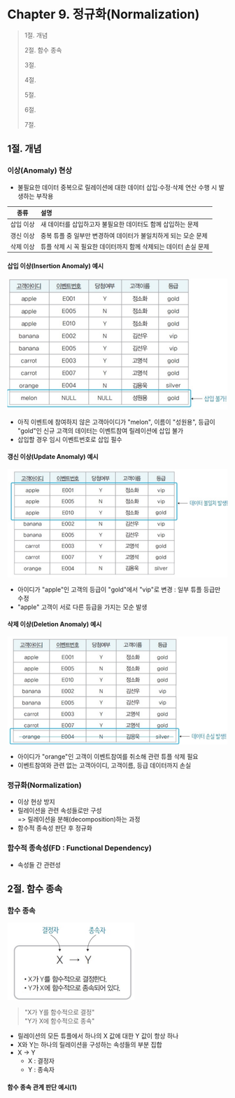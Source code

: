 # Chapter 9. 정규화(Normalization)

> 1절. 개념
>
> 2절. 함수 종속
>
> 3절.
>
> 4절.
>
> 5절.
>
> 6절.
>
> 7절.

## 1절. 개념

### 이상(Anomaly) 현상

- 불필요한 데이터 중복으로 릴레이션에 대한 데이터 삽입·수정·삭제 연산 수행 시
  발생하는 부작용

|   종류    | 설명                                                             |
| :-------: | :--------------------------------------------------------------- |
| 삽입 이상 | 새 데이터를 삽입하고자 불필요한 데이터도 함께 삽입하는 문제      |
| 갱신 이상 | 중복 튜플 중 일부만 변경하여 데이터가 불일치하게 되는 모순 문제  |
| 삭제 이상 | 튜플 삭제 시 꼭 필요한 데이터까지 함께 삭제되는 데이터 손실 문제 |

#### 삽입 이상(Insertion Anomaly) 예시

<img src="https://github.com/BangYunseo/TIL/blob/main/ComputerScience/DataBase/Image/ch09/ch09-01-IA.PNG"  height="auto" />

- 아직 이벤트에 참여하지 않은 고객아이디가 "melon", 이름이 "성원용", 등급이 "gold"인 신규 고객의 데이터는 이벤트참여 릴레이션에 삽입 불가
- 삽입할 경우 임시 이벤트번호로 삽입 필수

#### 갱신 이상(Update Anomaly) 예시

<img src="https://github.com/BangYunseo/TIL/blob/main/ComputerScience/DataBase/Image/ch09/ch09-02-UA.PNG"  height="auto" />

- 아이디가 "apple"인 고객의 등급이 "gold"에서 "vip"로 변경 : 일부 튜플 등급만 수정
- "apple" 고객이 서로 다른 등급을 가지는 모순 발생

#### 삭제 이상(Deletion Anomaly) 예시

<img src="https://github.com/BangYunseo/TIL/blob/main/ComputerScience/DataBase/Image/ch09/ch09-03-DA.PNG"  height="auto" />

- 아이디가 "orange"인 고객이 이벤트참여를 취소해 관련 튜플 삭제 필요
- 이벤트참여와 관련 없는 고객아이디, 고객이름, 등급 데이터까지 손실

### 정규화(Normalization)

- 이상 현상 방지
- 릴레이션을 관련 속성들로만 구성  
  => 릴레이션을 분해(decomposition)하는 과정
- 함수적 종속성 판단 후 정규화

### 함수적 종속성(FD : Functional Dependency)

- 속성들 간 관련성

## 2절. 함수 종속

### 함수 종속

<img src="https://github.com/BangYunseo/TIL/blob/main/ComputerScience/DataBase/Image/ch09/ch09-04-FD.PNG" height="auto" />

> "X가 Y를 함수적으로 결정"  
> "Y가 X에 함수적으로 종속"

- 릴레이션의 모든 튜플에서 하나의 X 값에 대한 Y 값이 항상 하나
- X와 Y는 하나의 릴레이션을 구성하는 속성들의 부분 집합
- X → Y
  - X : 결정자
  - Y : 종속자

#### 함수 종속 관계 판단 예시(1)
